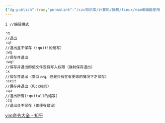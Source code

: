 ```yaml
---
{"dg-publish":true,"permalink":"/czc知识库/计算机/搞机/linux/vim编辑器使用 linux/","dgPassFrontmatter":true,"created":"2024-06-18T17:45:20.666+08:00","updated":"2024-12-08T11:42:05.973+08:00"}
---
```






```
i //编辑模式

:q  
//退出
:q! 
//退出且不保存（:quit!的缩写）
:wq
//保存并退出
:wq!
//保存并退出即使文件没有写入权限（强制保存退出）
:x
//保存并退出（类似:wq，但是只有在有更改的情况下才保存）
:exit
//保存并退出（和:x相同）
:qa
//退出所有(:quitall的缩写)
:cq
//退出且不保存（即便有错误）

```

[vim命令大全 - 知乎](https://zhuanlan.zhihu.com/p/61515833)